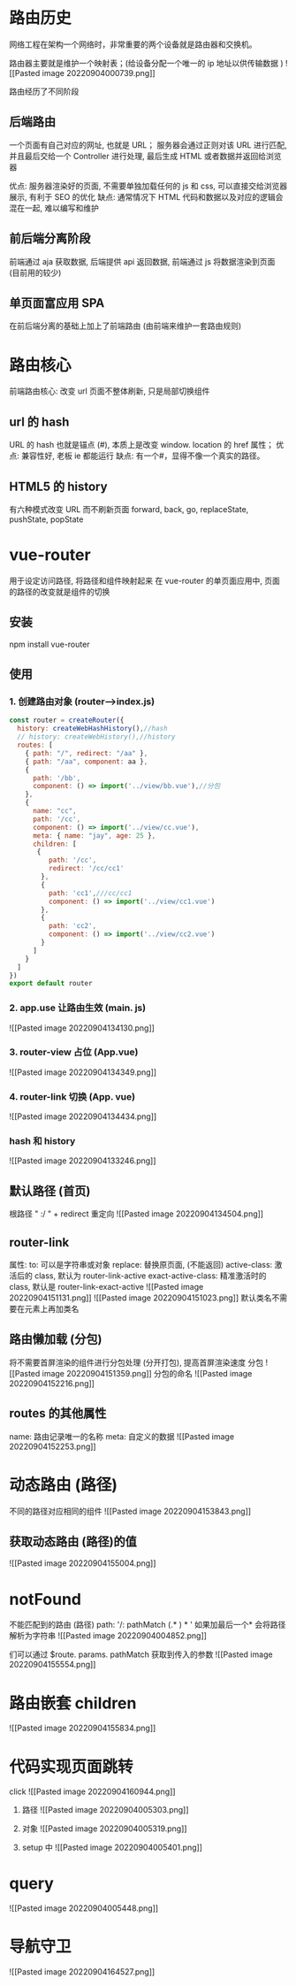 # 路由历史
网络工程在架构一个网络时，非常重要的两个设备就是路由器和交换机。

路由器主要就是维护一个映射表；(给设备分配一个唯一的 ip 地址以供传输数据 )
![[Pasted image 20220904000739.png]]

路由经历了不同阶段
## 后端路由
一个页面有自己对应的网址, 也就是 URL；
服务器会通过正则对该 URL 进行匹配, 并且最后交给一个 Controller 进行处理, 最后生成 HTML 或者数据并返回给浏览器

优点: 服务器渲染好的页面, 不需要单独加载任何的 js 和 css, 可以直接交给浏览器展示, 有利于 SEO 的优化
缺点: 通常情况下 HTML 代码和数据以及对应的逻辑会混在一起, 难以编写和维护

## 前后端分离阶段
前端通过 aja 获取数据, 后端提供 api 返回数据, 前端通过 js 将数据渲染到页面 (目前用的较少)

## 单页面富应用 SPA
在前后端分离的基础上加上了前端路由 (由前端来维护一套路由规则)

# 路由核心
前端路由核心: 改变 url 页面不整体刷新, 只是局部切换组件

## url 的 hash
URL 的 hash 也就是锚点 (#), 本质上是改变 window. location 的 href 属性；
优点:  兼容性好, 老板 ie 都能运行
缺点: 有一个#，显得不像一个真实的路径。

## HTML5 的 history
有六种模式改变 URL 而不刷新页面
forward, back, go, replaceState, pushState, popState


# vue-router
用于设定访问路径, 将路径和组件映射起来
在 vue-router 的单页面应用中, 页面的路径的改变就是组件的切换

## 安装
npm install vue-router


## 使用
### 1. 创建路由对象 (router-->index.js)
```js
const router = createRouter({
  history: createWebHashHistory(),//hash
  // history: createWebHistory(),//history
  routes: [
    { path: "/", redirect: "/aa" },
    { path: "/aa", component: aa },
    {
      path: '/bb',
      component: () => import('../view/bb.vue'),//分包
    },
    {
      name: "cc",
      path: '/cc',
      component: () => import('../view/cc.vue'),
      meta: { name: "jay", age: 25 },
      children: [
       {
          path: '/cc',
          redirect: '/cc/cc1'
        },
        {
          path: 'cc1',///cc/cc1
          component: () => import('../view/cc1.vue')
        },
        {
          path: 'cc2',
          component: () => import('../view/cc2.vue')
        }
      ]
    }
  ]
})
export default router
```

### 2. app.use 让路由生效 (main. js)
![[Pasted image 20220904134130.png]]
### 3. router-view 占位 (App.vue)
![[Pasted image 20220904134349.png]]
### 4. router-link 切换 (App. vue)
![[Pasted image 20220904134434.png]]
### hash 和 history
![[Pasted image 20220904133246.png]]

## 默认路径 (首页)
 根路径 " :/ " + redirect 重定向
![[Pasted image 20220904134504.png]]

## router-link
属性: 
to: 可以是字符串或对象
replace: 替换原页面, (不能返回)
active-class: 激活后的 class, 默认为 router-link-active
exact-active-class: 精准激活时的 class, 默认是 router-link-exact-active
![[Pasted image 20220904151131.png]]
![[Pasted image 20220904151023.png]]
默认类名不需要在元素上再加类名

## 路由懒加载 (分包)
将不需要首屏渲染的组件进行分包处理 (分开打包), 提高首屏渲染速度
分包
![[Pasted image 20220904151359.png]]
分包的命名
![[Pasted image 20220904152216.png]]

## routes 的其他属性
name: 路由记录唯一的名称
meta: 自定义的数据
![[Pasted image 20220904152253.png]]
# 动态路由 (路径)
不同的路径对应相同的组件
![[Pasted image 20220904153843.png]]
## 获取动态路由 (路径)的值
![[Pasted image 20220904155004.png]]
# notFound
不能匹配到的路由 (路径)
path: '/: pathMatch (.* ) * '
如果加最后一个* 会将路径解析为字符串
![[Pasted image 20220904004852.png]]

们可以通过 $route. params. pathMatch 获取到传入的参数
![[Pasted image 20220904155554.png]]
# 路由嵌套 children
![[Pasted image 20220904155834.png]]

# 代码实现页面跳转
click
![[Pasted image 20220904160944.png]]
1. 路径
![[Pasted image 20220904005303.png]]
2. 对象
![[Pasted image 20220904005319.png]]

3. setup 中
 ![[Pasted image 20220904005401.png]]

# query
![[Pasted image 20220904005448.png]]

# 导航守卫
![[Pasted image 20220904164527.png]]